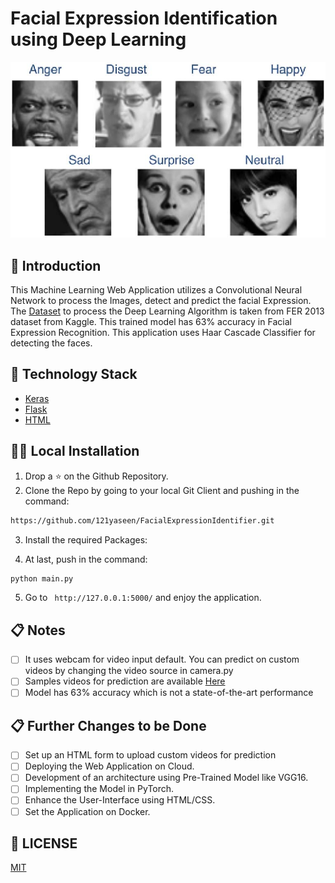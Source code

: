 # Facial Expression Identification using Deep Learning

<p align="center">
  <a href="https://github.com/121yaseen/FacialExpressionIdentifier">
  </a>

![](banner-1.png)<!-- -->
## 📌 Introduction

This Machine Learning Web Application utilizes a  Convolutional Neural Network to process the  Images, detect and predict the facial Expression. The [Dataset](https://www.kaggle.com/msambare/fer2013) to process the Deep Learning Algorithm is taken from FER 2013 dataset from Kaggle. This trained model has 63% accuracy in Facial Expression Recognition. This application uses Haar Cascade Classifier for detecting the faces. 



## 🏁 Technology Stack

* [Keras](http://keras.io/)
* [Flask](https://github.com/pallets/flask)
* [HTML](https://www.w3.org/TR/html52/)

## 🏃‍♂️ Local Installation

1. Drop a ⭐ on the Github Repository. 
2. Clone the Repo by going to your local Git Client and pushing in the command: 

```sh
https://github.com/121yaseen/FacialExpressionIdentifier.git
```

3. Install the required Packages: 


4. At last, push in the command:
```sh
python main.py
```

5. Go to ` http://127.0.0.1:5000/` and enjoy the application.

## 📋 Notes

- [ ] It uses webcam for video input default. You can predict on custom videos by changing the video source in camera.py
- [ ] Samples videos for prediction are available [Here](https://drive.google.com/drive/folders/17I1RoxStQrYCxwKHWEMbv2kOos6yQJBF?usp=sharing)
- [ ] Model has 63% accuracy which is not a state-of-the-art performance

## 📋 Further Changes to be Done

- [ ] Set up an HTML form to upload custom videos for prediction 
- [ ] Deploying the Web Application on Cloud.
- [ ] Development of an architecture using Pre-Trained Model like VGG16.
- [ ] Implementing the Model in PyTorch.
- [ ] Enhance the User-Interface using HTML/CSS.
- [ ] Set the Application on Docker.

## 📜 LICENSE

[MIT](https://github.com/121yaseen/FacialExpressionIdentifier/blob/master/LICENSE)

